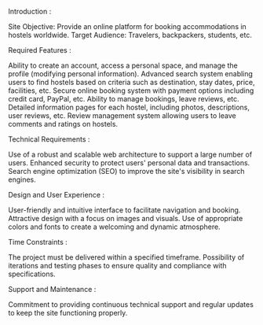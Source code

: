 
Introduction :

Site Objective: Provide an online platform for booking accommodations in hostels worldwide.
Target Audience: Travelers, backpackers, students, etc.


Required Features :

Ability to create an account, access a personal space, and manage the profile (modifying personal information).
Advanced search system enabling users to find hostels based on criteria such as destination, stay dates, price, facilities, etc.
Secure online booking system with payment options including credit card, PayPal, etc.
Ability to manage bookings, leave reviews, etc.
Detailed information pages for each hostel, including photos, descriptions, user reviews, etc.
Review management system allowing users to leave comments and ratings on hostels.


Technical Requirements :

Use of a robust and scalable web architecture to support a large number of users.
Enhanced security to protect users' personal data and transactions.
Search engine optimization (SEO) to improve the site's visibility in search engines.


Design and User Experience :

User-friendly and intuitive interface to facilitate navigation and booking.
Attractive design with a focus on images and visuals.
Use of appropriate colors and fonts to create a welcoming and dynamic atmosphere.


Time Constraints :

The project must be delivered within a specified timeframe.
Possibility of iterations and testing phases to ensure quality and compliance with specifications.


Support and Maintenance :

Commitment to providing continuous technical support and regular updates to keep the site functioning properly.
